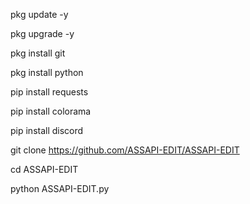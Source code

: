
pkg update -y

pkg upgrade -y

pkg install git

pkg install python

pip install requests

pip install colorama

pip install discord

git clone https://github.com/ASSAPI-EDIT/ASSAPI-EDIT

cd ASSAPI-EDIT

python ASSAPI-EDIT.py

